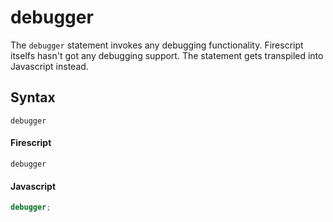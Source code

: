 debugger
========

The `debugger` statement invokes any debugging functionality. Firescript itselfs hasn't got any debugging support. The statement gets transpiled into Javascript instead.

Syntax
------

```
debugger
```

#### Firescript

```fire
debugger
```

#### Javascript

```js
debugger;
```
